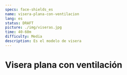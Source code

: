 ```yaml
---
specs: face-shields_es
name: visera-plana-con-ventilacion
lang: es
status: DRAFT
picture: ./img/viseras.jpg
time: 40-60m
difficulty: Media 
description: Es el modelo de visera 
---
```


# Visera plana con ventilación
